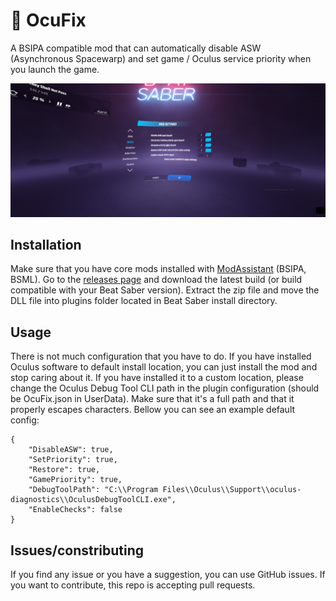 # 🔧 OcuFix
A BSIPA compatible mod that can automatically disable ASW (Asynchronous Spacewarp) and set game / Oculus service priority when you launch the game.

![screenshot](screenshot.png)

## Installation
Make sure that you have core mods installed with [ModAssistant](https://github.com/Assistant/ModAssistant) (BSIPA, BSML). Go to the [releases page](https://github.com/SamuelTulach/OcuFix/releases) and download the latest build (or build compatible with your Beat Saber version). Extract the zip file and move the DLL file into plugins folder located in Beat Saber install directory.

## Usage
There is not much configuration that you have to do. If you have installed Oculus software to default install location, you can just install the mod and stop caring about it. If you have installed it to a custom location, please change the Oculus Debug Tool CLI path in the plugin configuration (should be OcuFix.json in UserData). Make sure that it's a full path and that it properly escapes characters. Bellow you can see an example default config:

    {
        "DisableASW": true,
        "SetPriority": true,
        "Restore": true,
        "GamePriority": true,
        "DebugToolPath": "C:\\Program Files\\Oculus\\Support\\oculus-diagnostics\\OculusDebugToolCLI.exe",
        "EnableChecks": false
    }

## Issues/constributing
If you find any issue or you have a suggestion, you can use GitHub issues. If you want to contribute, this repo is accepting pull requests.